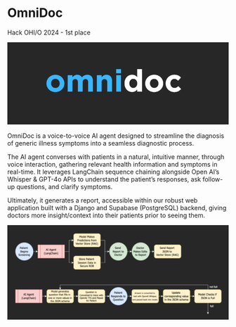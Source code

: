 # OmniDoc
Hack OHI/O 2024 - 1st place
<p align="center">
  <img src="omnidoc_logo.png" />
</p>

OmniDoc is a voice-to-voice AI agent designed to streamline the diagnosis of generic illness symptoms into a seamless diagnostic process. 

The AI agent converses with patients in a natural, intuitive manner, through voice interaction, gathering relevant health information and symptoms in real-time. It leverages LangChain sequence chaining alongside Open AI’s Whisper & GPT-4o APIs to understand the patient’s responses, ask follow-up questions, and clarify symptoms. 

Ultimately, it generates a report, accessible within our robust web application built with a Django and Supabase (PostgreSQL) backend, giving doctors more insight/context into their patients prior to seeing them.

<p align="center">
  <img src="omnidoc_diagram.png" />
</p>
